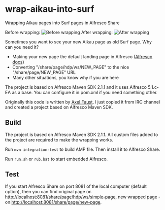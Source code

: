 # wrap-aikau-into-surf
Wrapping Aikau pages into Surf pages in Alfresco Share

Before wrapping:
![Before wrapping](http://www.itdhq.com/img/blog/2015-11-16/11.png)
After wrapping:
![After wrapping](http://www.itdhq.com/img/blog/2015-11-16/22.png)

Sometimes you want to see your new Aikau page as old Surf page. Why can you need it?
* Making your new page the default landing page in Alfresco ([Alfresco docs](http://docs.alfresco.com/5.0/tasks/dev-extensions-share-tutorials-make-default.html))
* Converting "/share/page/hdp/ws/NEW_PAGE" to the nice "/share/page/NEW_PAGE" URL
* Many other situations, you know why if you are here

The project is based on Alfresco Maven SDK 2.1.1 and it uses Alfresco 5.1.c-EA as a base. You can configure it in pom.xml if you need something other.

Originally this code is written by [Axel Faust](https://github.com/AFaust). I just copied it from IRC channel and created a project based on Alfresco Maven SDK.

## Build

The project is based on Alfresco Maven SDK 2.1.1. All custom files added to the project are required to make the wrapping works.

Run `mvn integration-test` to build AMP file. Then install it to Alfresco Share.

Run `run.sh` or `rub.bat` to start embedded Alfresco.

## Test

If you start Alfresco Share on port 8081 of the local computer (default option), then you can find original page on [http://localhost:8081/share/page/hdp/ws/simple-page](http://localhost:8081/share/page/hdp/ws/simple-page), new wrapped page - on [http://localhost:8081/share/page/new-page](http://localhost:8081/share/page/new-page).

